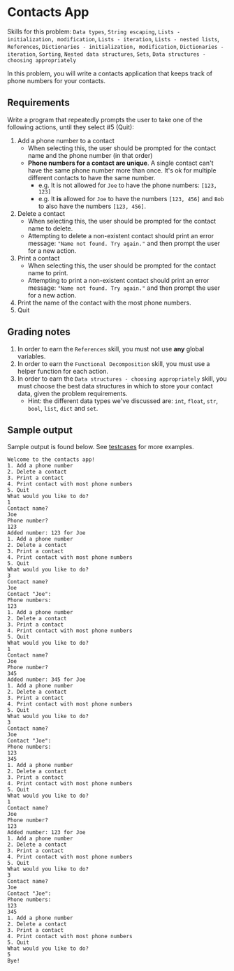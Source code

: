 # Contacts App

Skills for this problem: `Data types`, `String escaping`, `Lists - initialization, modification`,
`Lists - iteration`, `Lists - nested lists`, `References`, `Dictionaries - initialization, modification`,
`Dictionaries - iteration`, `Sorting`, `Nested data structures`, `Sets`,
`Data structures - choosing appropriately`

In this problem, you will write a contacts application that keeps track of phone numbers for your
contacts.

## Requirements

Write a program that repeatedly prompts the user to take one of the following actions, until they
select #5 (Quit):
1. Add a phone number to a contact
   * When selecting this, the user should be prompted for the contact name and the phone number
     (in that order)
   * **Phone numbers for a contact are unique**. A single contact can't have the same phone number
     more than once. It's ok for multiple different contacts to have the same number.
      * e.g. It is not allowed for `Joe` to have the phone numbers: `[123, 123]`
      * e.g. It **is** allowed for `Joe` to have the numbers `[123, 456]` and `Bob` to also have the
        numbers `[123, 456]`.
2. Delete a contact
   * When selecting this, the user should be prompted for the contact name to delete.
   * Attempting to delete a non-existent contact should print an error message:
     `"Name not found. Try again."` and then prompt the user for a new action.
3. Print a contact
   * When selecting this, the user should be prompted for the contact name to print.
   * Attempting to print a non-existent contact should print an error message:
     `"Name not found. Try again."` and then prompt the user for a new action.
4. Print the name of the contact with the most phone numbers.
5. Quit

## Grading notes

1. In order to earn the `References` skill, you must not use **any** global variables.
1. In order to earn the `Functional Decomposition` skill, you must use a helper function for each
   action.
1. In order to earn the `Data structures - choosing appropriately` skill, you must choose the best
   data structures in which to store your contact data, given the problem requirements.
   * Hint: the different data types we've discussed are: `int`, `float`, `str`, `bool`,
      `list`, `dict` and `set`.

## Sample output

Sample output is found below. See [testcases](testcases) for more examples.

```
Welcome to the contacts app!
1. Add a phone number
2. Delete a contact
3. Print a contact
4. Print contact with most phone numbers
5. Quit
What would you like to do?
1
Contact name?
Joe
Phone number?
123
Added number: 123 for Joe
1. Add a phone number
2. Delete a contact
3. Print a contact
4. Print contact with most phone numbers
5. Quit
What would you like to do?
3
Contact name?
Joe
Contact "Joe":
Phone numbers:
123
1. Add a phone number
2. Delete a contact
3. Print a contact
4. Print contact with most phone numbers
5. Quit
What would you like to do?
1
Contact name?
Joe
Phone number?
345
Added number: 345 for Joe
1. Add a phone number
2. Delete a contact
3. Print a contact
4. Print contact with most phone numbers
5. Quit
What would you like to do?
3
Contact name?
Joe
Contact "Joe":
Phone numbers:
123
345
1. Add a phone number
2. Delete a contact
3. Print a contact
4. Print contact with most phone numbers
5. Quit
What would you like to do?
1
Contact name?
Joe
Phone number?
123
Added number: 123 for Joe
1. Add a phone number
2. Delete a contact
3. Print a contact
4. Print contact with most phone numbers
5. Quit
What would you like to do?
3
Contact name?
Joe
Contact "Joe":
Phone numbers:
123
345
1. Add a phone number
2. Delete a contact
3. Print a contact
4. Print contact with most phone numbers
5. Quit
What would you like to do?
5
Bye!
```